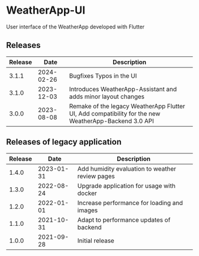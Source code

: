 # WeatherApp-UI

User interface of the WeatherApp developed with Flutter

## Releases

| Release | Date       | Description                                                                                          |
|---------|------------|------------------------------------------------------------------------------------------------------|
| 3.1.1   | 2024-02-26 | Bugfixes Typos in the UI                                                                             |
| 3.1.0   | 2023-12-03 | Introduces WeatherApp-Assistant and adds minor layout changes                                        |
| 3.0.0   | 2023-08-08 | Remake of the legacy WeatherApp Flutter UI, Add compatibility for the new WeatherApp-Backend 3.0 API |

## Releases of legacy application

| Release | Date       | Description                                     |
|---------|------------|-------------------------------------------------|
| 1.4.0   | 2023-01-31 | Add humidity evaluation to weather review pages |
| 1.3.0   | 2022-08-24 | Upgrade application for usage with docker       |
| 1.2.0   | 2022-01-01 | Increase performance for loading and images     |
| 1.1.0   | 2021-10-31 | Adapt to performance updates of backend         |
| 1.0.0   | 2021-09-28 | Initial release                                 |